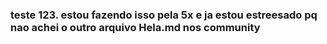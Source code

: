 ### teste 123. estou fazendo isso pela 5x e ja estou estreesado pq nao achei o outro arquivo Hela.md nos community
